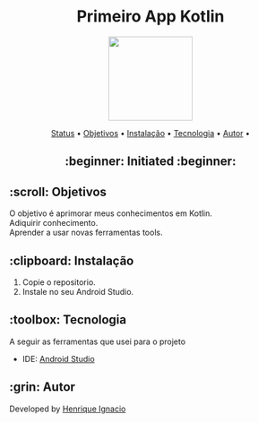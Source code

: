 <h1 align="center">Primeiro App Kotlin</h1>
<p align="center">
    <img src="https://developer.android.com/static/codelabs/basic-android-kotlin-compose-first-program/img/840cee8b164c10b.png" width="150">
</p>

<p align="center">
 <a href="#status">Status</a> • 
 <a href="#objective">Objetivos</a> •
 <a href="#installation">Instalação</a> • 
 <a href="#technology">Tecnologia</a> • 
 <a href="#author">Autor</a> •
</p>

<h2 align="center" id=status> 
	:beginner: Initiated :beginner:
</h2>

<h2 id=objective>:scroll: Objetivos</h2>
O objetivo é aprimorar meus conhecimentos em Kotlin.<br>
Adiquirir conhecimento.<br>
Aprender a usar novas ferramentas tools.

<h2 id=installation>:clipboard: Instalação</h2>

1. Copie o repositorio.
2. Instale no seu Android Studio.

<h2 id=technology>:toolbox: Tecnologia</h2>

A seguir as ferramentas que usei para o projeto
- IDE: <a href="https://developer.android.com/studio/install?hl=pt-br">Android Studio</a>

<h2 id=author>:grin: Autor </h2>

Developed by <a href="[https://www.linkedin.com/in/danhpaiva/](https://www.linkedin.com/in/henrique-ignacio-ferreira-souza-6517562b9/)" target="_blank">Henrique Ignacio</a>
